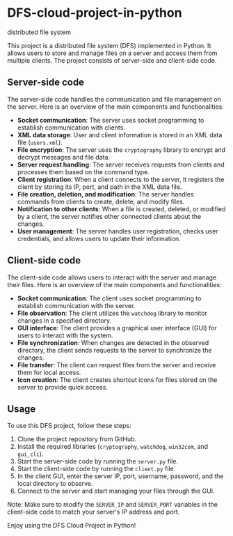 # DFS-cloud-project-in-python
distributed file system

This project is a distributed file system (DFS) implemented in Python. It allows users to store and manage files on a server and access them from multiple clients. The project consists of server-side and client-side code.

## Server-side code

The server-side code handles the communication and file management on the server. Here is an overview of the main components and functionalities:

- **Socket communication**: The server uses socket programming to establish communication with clients.
- **XML data storage**: User and client information is stored in an XML data file (`users.xml`).
- **File encryption**: The server uses the `cryptography` library to encrypt and decrypt messages and file data.
- **Server request handling**: The server receives requests from clients and processes them based on the command type.
- **Client registration**: When a client connects to the server, it registers the client by storing its IP, port, and path in the XML data file.
- **File creation, deletion, and modification**: The server handles commands from clients to create, delete, and modify files.
- **Notification to other clients**: When a file is created, deleted, or modified by a client, the server notifies other connected clients about the changes.
- **User management**: The server handles user registration, checks user credentials, and allows users to update their information.

## Client-side code

The client-side code allows users to interact with the server and manage their files. Here is an overview of the main components and functionalities:

- **Socket communication**: The client uses socket programming to establish communication with the server.
- **File observation**: The client utilizes the `watchdog` library to monitor changes in a specified directory.
- **GUI interface**: The client provides a graphical user interface (GUI) for users to interact with the system.
- **File synchronization**: When changes are detected in the observed directory, the client sends requests to the server to synchronize the changes.
- **File transfer**: The client can request files from the server and receive them for local access.
- **Icon creation**: The client creates shortcut icons for files stored on the server to provide quick access.

## Usage

To use this DFS project, follow these steps:

1. Clone the project repository from GitHub.
2. Install the required libraries (`cryptography`, `watchdog`, `win32com`, and `gui_cli`).
3. Start the server-side code by running the `server.py` file.
4. Start the client-side code by running the `client.py` file.
5. In the client GUI, enter the server IP, port, username, password, and the local directory to observe.
6. Connect to the server and start managing your files through the GUI.

Note: Make sure to modify the `SERVER_IP` and `SERVER_PORT` variables in the client-side code to match your server's IP address and port.

Enjoy using the DFS Cloud Project in Python!
